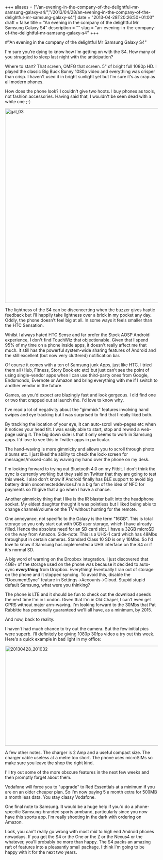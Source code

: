 +++
aliases = ["/an-evening-in-the-company-of-the-delightful-mr-samsung-galaxy-s4/","/2013/04/28/an-evening-in-the-company-of-the-delightful-mr-samsung-galaxy-s4"]
date = "2013-04-28T20:26:50+01:00"
draft = false
title = "An evening in the company of the delightful Mr Samsung Galaxy S4"
description = ""
slug = "an-evening-in-the-company-of-the-delightful-mr-samsung-galaxy-s4"
+++

#"An evening in the company of the delightful Mr Samsung Galaxy S4"

I'm sure you're dying to know how I'm getting on with the S4. How many of you struggled to sleep last night with the anticipation?

Where to start? That screen, OMFG that screen. 5" of bright full 1080p HD. I played the classic Big Buck Bunny 1080p video and everything was crisper than crisp. I haven't used it in bright sunlight yet but I'm sure it's as crap as all modern phones.

How does the phone look? I couldn't give two hoots. I buy phones as tools, not fashion accessories. Having said that, I wouldn't be seen dead with a white one ;-)

<a href="http://www.samsung.com/global/microsite/galaxys4/"><img class="aligncenter size-full wp-image-1017" alt="gal_03" src="https://s3-eu-west-1.amazonaws.com/conoroneill.net/wp-content/uploads/2013/04/gal_03.jpg" width="630" height="640" /></a>

The lightness of the S4 can be disconcerting when the buzzer gives haptic feedback but I'll happily take lightness over a brick in my pocket any day. Oddly, the phone doesn't feel big at all. In some ways it feels smaller than the HTC Sensation.

Whilst I always hated HTC Sense and far prefer the Stock AOSP Android experience, I don't find TouchWiz that objectionable. Given that I spend 95% of my time on a phone inside apps, it doesn't really affect me that much. It still has the powerful system-wide sharing features of Android and the still excellent (but now very cluttered) notification bar.

Of course it comes with a ton of Samsung junk Apps, just like HTC. I tried them all (Hub, Fitness, Story Book etc etc) but just can't see the point of using single-vendor apps when I can use third-party ones from Google, Endomondo, Evernote or Amazon and bring everything with me if I switch to another vendor in the future.

Games, as you'd expect are blazingly fast and look gorgeous. I did find one or two that crapped out at launch tho. I'd love to know why.

I've read a lot of negativity about the "gimmick" features involving hand swipes and eye tracking but I was surprised to find that I really liked both.

By tracking the location of your eye, it can auto-scroll web-pages etc when it notices your head tilt. I was easily able to start, stop and rewind a web-page using it. The big down side is that it only seems to work in Samsung apps. I'd love to see this in Twitter apps in particular.

The hand-waving is more gimmicky and allows you to scroll through photo albums etc. I just liked the ability to check the lock-screen for messages/missed-calls by waving my hand over the phone on my desk.

I'm looking forward to trying out Bluetooth 4.0 on my Fitbit. I don't think the sync is currently working but they said on Twitter that they are going to test this week. I also don't know if Android finally has BLE support to avoid big battery drain onconnecteddevices.I'm a big fan of the idea of NFC for payments so I'll give that a go when I have a chance.

Another gimmicky thing that I like is the IR blaster built into the headphone socket. My eldest daughter thought it was pointless but I liked being able to change channel/volume on the TV without hunting for the remote.

One annoyance, not specific to the Galaxy is the term "16GB". This is total storage so you only start out with 9GB user storage, which I have already filled. Hence the absolute need for an SD card slot. I have a 32GB microSD on the way from Amazon. Side-note: This is a UHS-1 card which has 48Mbs throughput in certain cameras. Standard Class 10 SD is only 10Mbs. So I'd love to know if Samsung has implemented a UHS interface on the S4 or if it's normal SD.

A big word of warning on the Dropbox integration. I just discovered that 4GB+ of the storage used on the phone was because it decided to auto-sync <strong><em>everything</em></strong> from Dropbox. Everything! Eventually I ran out of storage on the phone and it stopped syncing. To avoid this, disable the "DocumentSync" feature in Settings-&gt;Accounts-&gt;Cloud. Stupid stupid default Samsung, what were you thinking?

The phone is LTE and it should be fun to check out the download speeds the next time I'm in London. Given that I'm in Old Chapel, I can't even get GPRS without major arm-waving. I'm looking forward to the 30Mbs that Pat Rabbitte has personally guaranteed we'll all have, as a minimum, by 2015.

And now, back to reality.

I haven't had much chance to try out the camera. But the few initial pics were superb. I'll definitely be giving 1080p 30fps video a try out this week. Here's a quick example in bad light in my office:

<a href="https://s3-eu-west-1.amazonaws.com/conoroneill.net/wp-content/uploads/2013/04/20130428_201032.jpg"><img class="aligncenter size-large wp-image-1016" alt="20130428_201032" src="https://s3-eu-west-1.amazonaws.com/conoroneill.net/wp-content/uploads/2013/04/20130428_201032-1024x576.jpg" width="584" height="328" /></a>

A few other notes. The charger is 2 Amp and a useful compact size. The charger cable useless at a metre too short. The phone uses microSIMs so make sure you leave the shop the right kind.

I'll try out some of the more obscure features in the next few weeks and then promptly forget about them.

Vodafone will force you to "upgrade" to Red Essentials at a minimum if you are on an older cheaper plan. So I'm now paying 5 a month extra for 500MB a month less data. You stay classy Vodafone.

One final note to Samsung. It would be a huge help if you'd do a phone-specific Samsung-branded sports armband, particularly since you now have this sports app. I'm really shooting in the dark with ordering on Amazon.

Look, you can't really go wrong with most mid to high end Android phones nowadays. If you get the S4 or the One or the Z or the Nexus4 or the whatever, you'll probably be more than happy. The S4 packs an amazing raft of features into a pleasantly small package. I think I'm going to be happy with it for the next two years.

&nbsp;